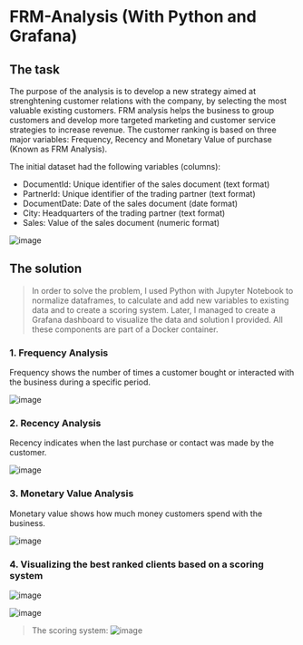 # FRM-Analysis (With Python and Grafana)

## The task

The purpose of the analysis is to develop a new strategy aimed at strenghtening customer relations with the company, by selecting the most valuable existing customers.
FRM analysis helps the business to group customers and develop more targeted marketing and customer service strategies to increase revenue.
The customer ranking is based on three major variables: Frequency, Recency and Monetary Value of purchase (Known as FRM Analysis).

The initial dataset had the following variables (columns): 
- DocumentId: Unique identifier of the sales document (text format)
- PartnerId: Unique identifier of the trading partner (text format)
- DocumentDate: Date of the sales document (date format)
- City: Headquarters of the trading partner (text format)
- Sales: Value of the sales document (numeric format)

![image](https://github.com/Fekete-Balazs710/FRM-Analysis/assets/117376416/f0a3f167-21e4-4afe-9dd9-738aae2c727b)


## The solution

> In order to solve the problem, I used Python with Jupyter Notebook to normalize dataframes, to calculate and add new variables to existing data and to create a scoring system. 
Later, I managed to create a Grafana dashboard to visualize the data and solution I provided.
All these components are part of a Docker container.

### 1. Frequency Analysis

Frequency shows the number of times a customer bought or interacted with the business during a specific period. 

![image](https://github.com/Fekete-Balazs710/FRM-Analysis/assets/117376416/2f93d1ef-7e9a-4e60-b8ed-27e5d7ac6cf8)


### 2. Recency Analysis

Recency indicates when the last purchase or contact was made by the customer.

![image](https://github.com/Fekete-Balazs710/FRM-Analysis/assets/117376416/fa3072f0-53aa-4c45-8281-d65f2dc04248)


### 3. Monetary Value Analysis

Monetary value shows how much money customers spend with the business.

![image](https://github.com/Fekete-Balazs710/FRM-Analysis/assets/117376416/de431767-a667-414e-bcb0-65d5343cbf91)


### 4. Visualizing the best ranked clients based on a scoring system

![image](https://github.com/Fekete-Balazs710/FRM-Analysis/assets/117376416/8b587499-cf11-4e14-9226-9be7074e6960)

![image](https://github.com/Fekete-Balazs710/FRM-Analysis/assets/117376416/eb6226f8-6b59-48d0-a1bd-e16f4704d784)

> The scoring system:
> ![image](https://github.com/Fekete-Balazs710/FRM-Analysis/assets/117376416/07e7ad8f-eff0-4a51-aba8-5aa3bf6a3862)





